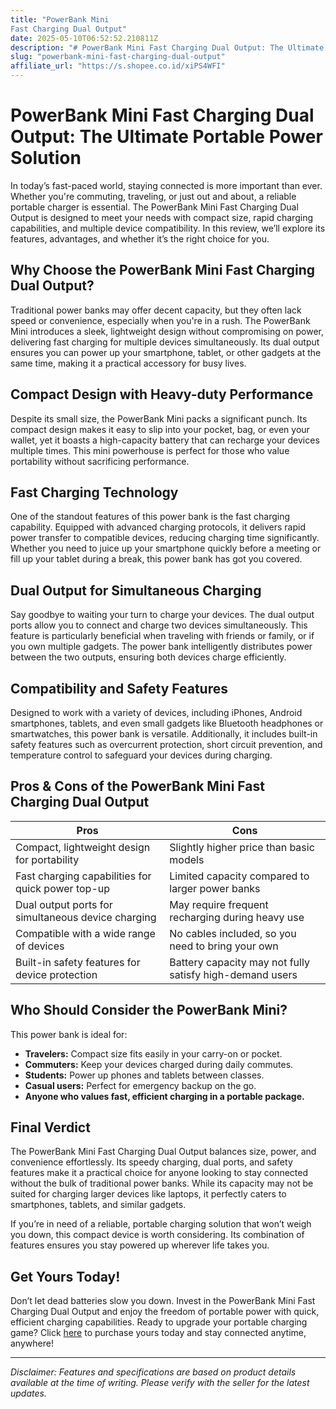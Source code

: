 ```yaml
---
title: "PowerBank Mini
Fast Charging Dual Output"
date: 2025-05-10T06:52:52.210811Z
description: "# PowerBank Mini Fast Charging Dual Output: The Ultimate Portable Power Solution..."
slug: "powerbank-mini-fast-charging-dual-output"
affiliate_url: "https://s.shopee.co.id/xiPS4WFI"
---
```

# PowerBank Mini Fast Charging Dual Output: The Ultimate Portable Power Solution

In today’s fast-paced world, staying connected is more important than ever. Whether you're commuting, traveling, or just out and about, a reliable portable charger is essential. The PowerBank Mini Fast Charging Dual Output is designed to meet your needs with compact size, rapid charging capabilities, and multiple device compatibility. In this review, we’ll explore its features, advantages, and whether it’s the right choice for you.

## Why Choose the PowerBank Mini Fast Charging Dual Output?

Traditional power banks may offer decent capacity, but they often lack speed or convenience, especially when you're in a rush. The PowerBank Mini introduces a sleek, lightweight design without compromising on power, delivering fast charging for multiple devices simultaneously. Its dual output ensures you can power up your smartphone, tablet, or other gadgets at the same time, making it a practical accessory for busy lives.

## Compact Design with Heavy-duty Performance

Despite its small size, the PowerBank Mini packs a significant punch. Its compact design makes it easy to slip into your pocket, bag, or even your wallet, yet it boasts a high-capacity battery that can recharge your devices multiple times. This mini powerhouse is perfect for those who value portability without sacrificing performance.

## Fast Charging Technology

One of the standout features of this power bank is the fast charging capability. Equipped with advanced charging protocols, it delivers rapid power transfer to compatible devices, reducing charging time significantly. Whether you need to juice up your smartphone quickly before a meeting or fill up your tablet during a break, this power bank has got you covered.

## Dual Output for Simultaneous Charging

Say goodbye to waiting your turn to charge your devices. The dual output ports allow you to connect and charge two devices simultaneously. This feature is particularly beneficial when traveling with friends or family, or if you own multiple gadgets. The power bank intelligently distributes power between the two outputs, ensuring both devices charge efficiently.

## Compatibility and Safety Features

Designed to work with a variety of devices, including iPhones, Android smartphones, tablets, and even small gadgets like Bluetooth headphones or smartwatches, this power bank is versatile. Additionally, it includes built-in safety features such as overcurrent protection, short circuit prevention, and temperature control to safeguard your devices during charging.

## Pros & Cons of the PowerBank Mini Fast Charging Dual Output

| Pros                                              | Cons                                             |
|---------------------------------------------------|--------------------------------------------------|
| Compact, lightweight design for portability      | Slightly higher price than basic models        |
| Fast charging capabilities for quick power top-up | Limited capacity compared to larger power banks |
| Dual output ports for simultaneous device charging | May require frequent recharging during heavy use |
| Compatible with a wide range of devices          | No cables included, so you need to bring your own |
| Built-in safety features for device protection   | Battery capacity may not fully satisfy high-demand users |

## Who Should Consider the PowerBank Mini?

This power bank is ideal for:

- **Travelers:** Compact size fits easily in your carry-on or pocket.
- **Commuters:** Keep your devices charged during daily commutes.
- **Students:** Power up phones and tablets between classes.
- **Casual users:** Perfect for emergency backup on the go.
- **Anyone who values fast, efficient charging in a portable package.**

## Final Verdict

The PowerBank Mini Fast Charging Dual Output balances size, power, and convenience effortlessly. Its speedy charging, dual ports, and safety features make it a practical choice for anyone looking to stay connected without the bulk of traditional power banks. While its capacity may not be suited for charging larger devices like laptops, it perfectly caters to smartphones, tablets, and similar gadgets.

If you’re in need of a reliable, portable charging solution that won’t weigh you down, this compact device is worth considering. Its combination of features ensures you stay powered up wherever life takes you.

## Get Yours Today!

Don’t let dead batteries slow you down. Invest in the PowerBank Mini Fast Charging Dual Output and enjoy the freedom of portable power with quick, efficient charging capabilities. Ready to upgrade your portable charging game? Click [here](https://s.shopee.co.id/xiPS4WFI) to purchase yours today and stay connected anytime, anywhere!

---

*Disclaimer: Features and specifications are based on product details available at the time of writing. Please verify with the seller for the latest updates.*